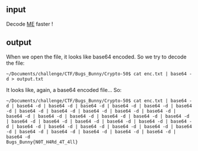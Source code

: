## input  
Decode [ME](attachment/enc.txt) faster !

## output
When we open the file, it looks like base64 encoded. So we try to decode the file:

```
~/Documents/challenge/CTF/Bugs_Bunny/Crypto-50$ cat enc.txt | base64 -d > output.txt
```

It looks like, again, a base64 encoded file... So:
```
~/Documents/challenge/CTF/Bugs_Bunny/Crypto-50$ cat enc.txt | base64 -d | base64 -d | base64 -d | base64 -d | base64 -d | base64 -d | base64 -d | base64 -d | base64 -d | base64 -d | base64 -d | base64 -d | base64 -d | base64 -d | base64 -d | base64 -d | base64 -d | base64 -d | base64 -d | base64 -d | base64 -d | base64 -d | base64 -d | base64 -d | base64 -d | base64 -d | base64 -d | base64 -d | base64 -d | base64 -d | base64 -d | base64 -d | base64 -d | base64 -d | base64 -d | base64 -d 
Bugs_Bunny{N0T_H4Rd_4T_4ll}
```
